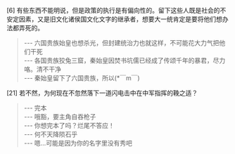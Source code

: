 
[6] 有些东西不能明说，但是政策的执行是有偏向性的。留下这些人既是社会的不安定因素，又是旧文化诸侯国文化文字的继承者，想要大一统肯定是要将他们想办法都弄死的。
>--- 六国贵族始皇也想杀光，但封建统治力也就这样，不可能花大力气把他们干死<br>
>--- 各国贵族狡兔三窟，秦始皇因焚书坑儒已经成了传颂千年的暴君，尽力咯。清不干净<br>
>--- 秦始皇留下了六国贵族，所以(*￣m￣)<br>

[21] 若不然，为何现在不忽然落下一道闪电击中在中军指挥的鞔之适？
>--- 完本<br>
>--- 哦豁，要主角自吞枪子<br>
>--- 你想完本了吗？烂尾不答应！<br>
>--- 何不天降陨石乎<br>
>--- 嗯…可能是因为你的名字里没有秀吧<br>

